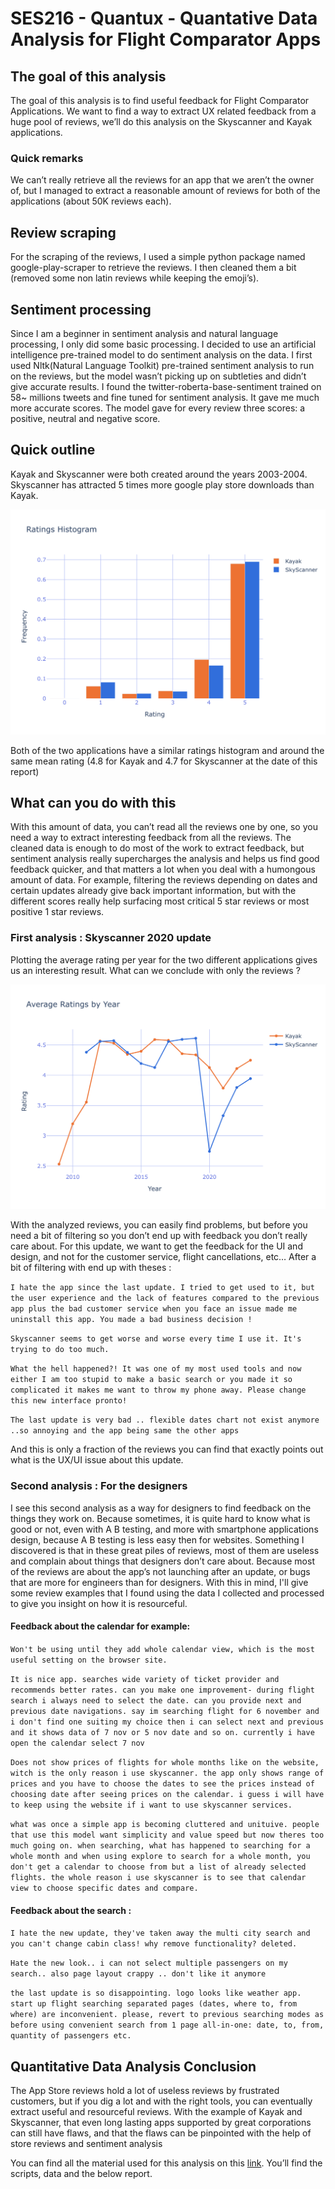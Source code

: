 # SES216 - Quantux - Quantative Data Analysis for Flight Comparator Apps

## The goal of this analysis
The goal of this analysis is to find useful feedback for Flight Comparator Applications. We want to find a way to extract UX related feedback from a huge pool of reviews, we’ll do this analysis on the Skyscanner and Kayak applications.


### Quick remarks
We can’t really retrieve all the reviews for an app that we aren’t the owner of, but I managed to extract a reasonable amount of reviews for both of the applications (about 50K reviews each). 


## Review scraping
For the scraping of the reviews, I used a simple python package named google-play-scraper to retrieve the reviews. I then cleaned them a bit (removed some non latin reviews while keeping the emoji’s).

## Sentiment processing
Since I am a beginner in sentiment analysis and natural language processing, I only did some basic processing.
I decided to use an artificial intelligence pre-trained model to do sentiment analysis on the data. I first used Nltk(Natural Language Toolkit) pre-trained sentiment analysis to run on the reviews, but the model wasn’t picking up on subtleties and didn’t give accurate results. I found the twitter-roberta-base-sentiment trained on 58~ millions tweets and fine tuned for sentiment analysis. It gave me much more accurate scores.
The model gave for every review three scores: a positive, neutral and  negative score.

## Quick outline


Kayak and Skyscanner were both created around the years 2003-2004. Skyscanner has attracted 5 times more google play store downloads than Kayak.

![Ratings Histogram](./analysis/average_rating_histogram.png)


Both of the two applications have a similar ratings histogram and around the same mean rating (4.8 for Kayak and 4.7 for Skyscanner at the date of this report)




## What can you do with this

With this amount of data, you can’t read all the reviews one by one, so you need a way to extract interesting feedback from all the reviews.
The cleaned data is enough to do most of the work to extract feedback, but sentiment analysis really supercharges the analysis and helps us find good feedback quicker, and that matters a lot when you deal with a humongous amount of data.
For example, filtering the reviews depending on dates and certain updates already give back important information, but with the different scores really help surfacing most critical 5 star reviews or most positive 1 star reviews.

### First analysis : Skyscanner 2020 update
Plotting the average rating per year for the two different applications gives us an interesting result. What can we conclude with only the reviews ?


![Ratings Histogram](./analysis/average_rating_per_year.png)


With the analyzed reviews, you can easily find problems, but before you need a bit of filtering so you don’t end up with feedback you don’t really care about. For this update, we want to get the feedback for the UI and design, and not for the customer service, flight cancellations, etc…
After a bit of filtering with end up with theses : 

```I hate the app since the last update. I tried to get used to it, but the user experience and the lack of features compared to the previous app plus the bad customer service when you face an issue made me uninstall this app. You made a bad business decision ! ```

```Skyscanner seems to get worse and worse every time I use it. It's trying to do too much.```

```What the hell happened?! It was one of my most used tools and now either I am too stupid to make a basic search or you made it so complicated it makes me want to throw my phone away. Please change this new interface pronto!```

```The last update is very bad .. flexible dates chart not exist anymore ..so annoying and the app being same the other apps```

And this is only a fraction of the reviews you can find that exactly points out what is the UX/UI issue about this update. 

### Second analysis : For the designers
I see this second analysis as a way for designers to find feedback on the things they work on. Because sometimes, it is quite hard to know what is good or not, even with A B testing, and more with smartphone applications design, because A B testing is less easy then for websites.
	Something I discovered is that in these great piles of reviews, most of them are useless and complain about things that designers don’t care about. Because most of the reviews are about the app’s not launching after an update, or bugs that are more for engineers than for designers.
With this in mind, I'll give some review examples that I found using the data I collected and processed to give you insight on how it is resourceful.

#### Feedback about the calendar for example: 

```Won't be using until they add whole calendar view, which is the most useful setting on the browser site. ```

```It is nice app. searches wide variety of ticket provider and recommends better rates. can you make one improvement- during flight search i always need to select the date. can you provide next and previous date navigations. say im searching flight for 6 november and i don't find one suiting my choice then i can select next and previous and it shows data of 7 nov or 5 nov date and so on. currently i have open the calendar select 7 nov```

```Does not show prices of flights for whole months like on the website, witch is the only reason i use skyscanner. the app only shows range of prices and you have to choose the dates to see the prices instead of choosing date after seeing prices on the calendar. i guess i will have to keep using the website if i want to use skyscanner services.```

```what was once a simple app is becoming cluttered and unituive. people that use this model want simplicity and value speed but now theres too much going on. when searching, what has happened to searching for a whole month and when using explore to search for a whole month, you don't get a calendar to choose from but a list of already selected flights. the whole reason i use skyscanner is to see that calendar view to choose specific dates and compare.```


#### Feedback about the search : 

 ```I hate the new update, they've taken away the multi city search and you can't change cabin class! why remove functionality? deleted.```

 ```Hate the new look.. i can not select multiple passengers on my search.. also page layout crappy .. don't like it anymore```

 ```the last update is so disappointing. logo looks like weather app. start up flight searching separated pages (dates, where to, from where) are inconvenient. please, revert to previous searching modes as before using convenient search from 1 page all-in-one: date, to, from, quantity of passengers etc.```

## Quantitative Data Analysis Conclusion
The App Store reviews hold a lot of useless reviews by frustrated customers, but if you dig a lot and with the right tools, you can eventually extract useful and resourceful reviews.
With the example of Kayak and Skyscanner, that even long lasting apps supported by great corporations can still have flaws, and that the flaws can be pinpointed with the help of store reviews and sentiment analysis

You can find all the material used for this analysis on this [link](https://github.com/comeyrd/UX-FlightComparator). You’ll find the scripts, data and the below report.
